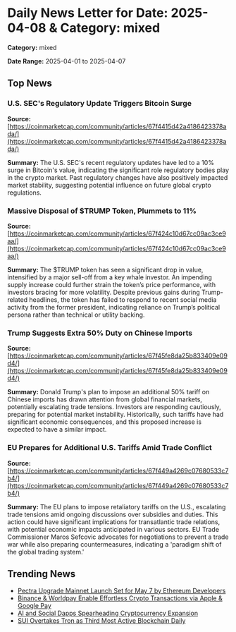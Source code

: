 
# Daily News Letter for Date: 2025-04-08 & Category: mixed

**Category:** mixed

**Date Range:** 2025-04-01 to 2025-04-07

## Top News
    
### U.S. SEC's Regulatory Update Triggers Bitcoin Surge
**Source:** [https://coinmarketcap.com/community/articles/67f4415d42a4186423378ada/](https://coinmarketcap.com/community/articles/67f4415d42a4186423378ada/)

**Summary:** 
The U.S. SEC's recent regulatory updates have led to a 10% surge in Bitcoin's value, indicating the significant role regulatory bodies play in the crypto market. Past regulatory changes have also positively impacted market stability, suggesting potential influence on future global crypto regulations.
    
### Massive Disposal of $TRUMP Token, Plummets to 11%
**Source:** [https://coinmarketcap.com/community/articles/67f424c10d67cc09ac3ce9aa/](https://coinmarketcap.com/community/articles/67f424c10d67cc09ac3ce9aa/)

**Summary:** 
The $TRUMP token has seen a significant drop in value, intensified by a major sell-off from a key whale investor. An impending supply increase could further strain the token’s price performance, with investors bracing for more volatility. Despite previous gains during Trump-related headlines, the token has failed to respond to recent social media activity from the former president, indicating reliance on Trump’s political persona rather than technical or utility backing.
    
### Trump Suggests Extra 50% Duty on Chinese Imports
**Source:** [https://coinmarketcap.com/community/articles/67f45fe8da25b833409e09d4/](https://coinmarketcap.com/community/articles/67f45fe8da25b833409e09d4/)

**Summary:** 
Donald Trump's plan to impose an additional 50% tariff on Chinese imports has drawn attention from global financial markets, potentially escalating trade tensions. Investors are responding cautiously, preparing for potential market instability. Historically, such tariffs have had significant economic consequences, and this proposed increase is expected to have a similar impact.
    
### EU Prepares for Additional U.S. Tariffs Amid Trade Conflict
**Source:** [https://coinmarketcap.com/community/articles/67f449a4269c07680533c7b4/](https://coinmarketcap.com/community/articles/67f449a4269c07680533c7b4/)

**Summary:** 
The EU plans to impose retaliatory tariffs on the U.S., escalating trade tensions amid ongoing discussions over subsidies and duties. This action could have significant implications for transatlantic trade relations, with potential economic impacts anticipated in various sectors. EU Trade Commissioner Maros Sefcovic advocates for negotiations to prevent a trade war while also preparing countermeasures, indicating a 'paradigm shift of the global trading system.'
    
## Trending News
- [Pectra Upgrade Mainnet Launch Set for May 7 by Ethereum Developers](https://coinmarketcap.com/community/articles/67ef8b987609f53aadd83d7a/)
- [Binance & Worldpay Enable Effortless Crypto Transactions via Apple & Google Pay](https://coinmarketcap.com/community/articles/67f461135943070ac28aa97d/)
- [AI and Social Dapps Spearheading Cryptocurrency Expansion](https://coinmarketcap.com/community/articles/67f2fb94c963f1769b9b8f91/)
- [SUI Overtakes Tron as Third Most Active Blockchain Daily](https://cryptonews.net/news/altcoins/30770872/)
